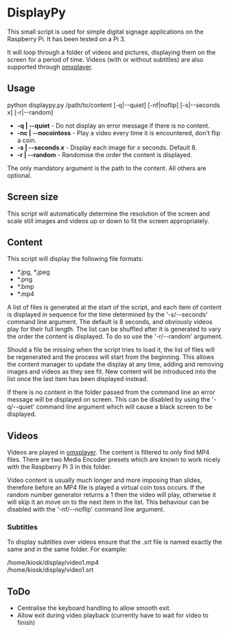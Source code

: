# DisplayPy

This small script is used for simple digital signage applications on the Raspberry Pi. It has been tested on a Pi 3.

It will loop through a folder of videos and pictures, displaying them on the screen for a period of time. Videos (with or without subtitles) are also supported through [omxplayer](http://elinux.org/Omxplayer).

## Usage

python displaypy.py /path/to/content [-q|--quiet] [-nf|noflip] [-s|--seconds x] [-r|--random]

- **-q | --quiet** - Do not display an error message if there is no content.
- **-nc | --nocointoss** - Play a video every time it is encountered, don't flip a coin.
- **-s | --seconds _x_** - Display each image for _x_ seconds. Default 8.
- **-r | --random** - Randomise the order the content is displayed.

The only mandatory argument is the path to the content. All others are optional.

## Screen size

This script will automatically determine the resolution of the screen and scale still images and videos up or down to fit the screen appropriately.

## Content

This script will display the following file formats:

- \*.jpg, \*.jpeg
- \*.png
- \*.bmp
- \*.mp4

A list of files is generated at the start of the script, and each item of content is displayed in sequence for the time determined by the '-s/--seconds' command line argument. The default is 8 seconds, and obviously videos play for their full length. The list can be shuffled after it is generated to vary the order the content is displayed. To do so use the '-r/--random' argument.

Should a file be missing when the script tries to load it, the list of files will be regenerated and the process will start from the beginning. This allows the content manager to update the display at any time, adding and removing images and videos as they see fit. New content will be introduced into the list once the last item has been displayed instead.

If there is no content in the folder passed from the command line an error message will be displayed on screen. This can be disabled by using the '-q/--quiet' command line argument which will cause a black screen to be displayed.

## Videos

Videos are played in [omxplayer](http://elinux.org/Omxplayer). The content is filtered to only find MP4 files. There are two Media Encoder presets which are known to work nicely with the Raspberry Pi 3 in this folder.

Video content is usually much longer and more imposing than slides, therefore before an MP4 file is played a virtual coin toss occurs. If the random number generator returns a 1 then the video will play, otherwise it will skip it an move on to the next item in the list. This behaviour can be disabled with the '-nf/--noflip' command line argument.

### Subtitles

To display subtitles over videos ensure that the *.srt* file is named exactly the same and in the same folder. For example:

/home/kiosk/display/video1.mp4  
/home/kiosk/display/video1.srt

## ToDo

- Centralise the keyboard handling to allow smooth exit.
- Allow exit during video playback (currently have to wait for video to finish)

